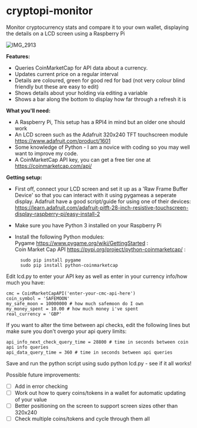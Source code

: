# cryptopi-monitor
Monitor cryptocurrency stats and compare it to your own wallet, displaying the details on a LCD screen using a Raspberry Pi

![IMG_2913](https://user-images.githubusercontent.com/74387709/121956079-996ff700-cd58-11eb-8741-4781e74b5742.jpeg)

<b>Features:</b></br>
* Queries CoinMarketCap for API data about a currency.</br>
* Updates current price on a regular interval</br>
* Details are coloured, green for good red for bad (not very colour blind friendly but these are easy to edit)</br>
* Shows details about your holding via editing a variable</br>
* Shows a bar along the bottom to display how far through a refresh it is</br>

<b>What you'll need:</b></br>
* A Raspberry Pi, This setup has a RPI4 in mind but an older one should work</br>
* An LCD screen such as the Adafruit 320x240 TFT touchscreen module https://www.adafruit.com/product/1601</br>
* Some knowledge of Python - I am a novice with coding so you may well want to improve my code.</br>
* A CoinMarketCap API key, you can get a free tier one at https://coinmarketcap.com/api/

<b>Getting setup:</b></br>
* First off, connect your LCD screen and set it up as a 'Raw Frame Buffer Device' so that you can interact with it using pygameas a seperate display. Adafruit have a good script/guide for using one of their devices: https://learn.adafruit.com/adafruit-pitft-28-inch-resistive-touchscreen-display-raspberry-pi/easy-install-2</br>
* Make sure you have Python 3 installed on your Raspberry Pi</br>
* Install the following Python modules:</br>
	Pygame https://www.pygame.org/wiki/GettingStarted : </br>
	Coin Market Cap API https://pypi.org/project/python-coinmarketcap/ : </br>
	    
		sudo pip install pygame	
		sudo pip install python-coinmarketcap
    
    
Edit lcd.py to enter your API key as well as enter in your currency info/how much you have:</br>

	cmc = CoinMarketCapAPI('enter-your-cmc-api-here')
	coin_symbol = 'SAFEMOON'
	my_safe_moon = 10000000 # how much safemoon do I own
	my_money_spent = 10.00 # how much money i've spent
	real_currency = 'GBP'

If you want to alter the time between api checks, edit the following lines but make sure you don't overgo your api query limits:
	
	api_info_next_check_query_time = 28800 # time in seconds between coin api info queries
	api_data_query_time = 360 # time in seconds between api queries

Save and run the python script using sudo python lcd.py - see if it all works!

Possible future improvements:
- [ ] Add in error checking 
- [ ] Work out how to query coins/tokens in a wallet for automatic updating of your value
- [ ] Better positioning on the screen to support screen sizes other than 320x240
- [ ] Check multiple coins/tokens and cycle through them all
